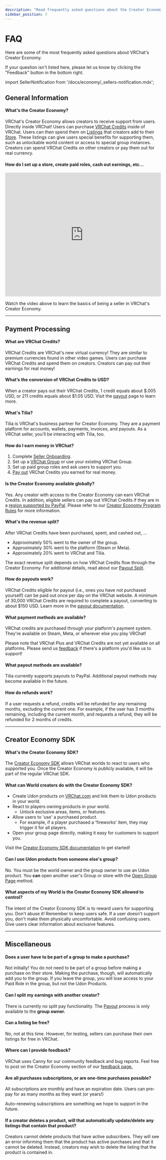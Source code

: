 ```yaml
---
description: "Read frequently asked questions about the Creator Economy."
sidebar_position: 7
---
```


# FAQ

Here are some of the most frequently asked questions about VRChat's Creator Economy.

If your question isn't listed here, please let us know by clicking the "Feedback" button in the bottom right.

import SellerNotification from '/docs/economy/_sellers-notification.mdx';

<SellerNotification/>

##  General Information ##

#### What's the Creator Economy? ####
VRChat's Creator Economy allows creators to receive support from users. Directly inside VRChat! Users can purchase [VRChat Credits](/economy/purchasing-credits) inside of VRChat. Users can then spend them on [Listings](/economy/products/paid-roles) that creators add to their [Store](/economy/store). These listings can give users special benefits for supporting them, such as unlockable world content or access to special group instances. Creators can spend VRChat Credits on other creators or pay them out for real currency.

#### How do I set up a store, create paid roles, cash out earnings, etc... ####

<iframe
    width="100%"
    height="400"
    src="https://www.youtube.com/embed/NuRPDYrYhSM?si=NZblzqFKR7r1OG0E"
    title="YouTube video player"
    frameborder="0"
    allow="clipboard-write; encrypted-media; picture-in-picture; web-share" allowfullscreen>
</iframe>

Watch the video above to learn the basics of being a seller in VRChat's Creator Economy.

***
## Payment Processing ##

#### What are VRChat Credits? ####
VRChat Credits are VRChat's new virtual currency! They are similar to premium currencies found in other video games.
Users can purchase VRChat Credits and spend them on creators.
Creators can pay out their earnings for real money!

#### What’s the conversion of VRChat Credits to USD? ####
When a creator pays out their VRChat Credits, 1 credit equals about $.005 USD, or 211 credits equals about $1.05 USD. Visit the [payout](/economy/payout) page to learn more.

#### What's Tilia? ####
Tilia is VRChat's business partner for Creator Economy.
They are a payment platform for accounts, wallets, payments, invoices, and payouts. As a VRChat seller, you'll be interacting with Tilia, too.

#### How do I earn money in VRChat? ####
1. Complete [Seller Onboarding](/economy/getting-started).
2. Set up a [VRChat Group](https://vrchat.com/home/groups) or use your existing VRChat Group.
3. Set up paid group roles and ask users to support you.
4. [Pay out](/economy/payout) VRChat Credits you earned for real money.

#### Is the Creator Economy available globally? ####
Yes. Any creator with access to the Creator Economy can earn VRChat Credits.
In addition, eligible sellers can pay out VRChat Credits if they are in a [region supported by PayPal](https://www.paypal.com/us/webapps/mpp/country-worldwide). Please refer to our [Creator Economy Program Rules](https://hello.vrchat.com/legal/economy) for more information.

#### What's the revenue split? ####
After VRChat Credits have been purchased, spent, and cashed out, ...
- Approximately 50% went to the owner of the group.
- Approximately 30% went to the platform (Steam or Meta).
- Approximately 20% went to VRChat and Tilia.

The exact revenue split depends on how VRChat Credits flow through the Creator Economy. For additional details, read about our [Payout Split](/economy/payout#revenue-split).

#### How do payouts work? ####
VRChat Credits eligible for payout (i.e., ones you have not purchased yourself) can be paid out once per day on the VRChat website. A minimum of 30,000 VRChat Credits are required to complete a payout, converting to about $150 USD. Learn more in the [payout documentation](payout).

#### What payment methods are available? ####
VRChat credits are purchased through your platform's payment system.
They're available on Steam, Meta, or wherever else you play VRChat!

Please note that VRChat Plus and VRChat Credits are not yet available on all platforms. Please send us [feedback](https://feedback.vrchat.com/) if there's a platform you'd like us to support!

#### What payout methods are available? ####
Tilia currently supports payouts to PayPal.
Additional payout methods may become available in the future.

####  How do refunds work? ####
If a user requests a refund, credits will be refunded for any remaining months, excluding the current one.
For example, if the user has 3 months remaining, including the current month, and requests a refund, they will be refunded for 2 months of credits.

***
## Creator Economy SDK ##

#### What's the Creator Economy SDK? ####
The [Creator Economy SDK](/economy/sdk/) allows VRChat worlds to react to users who supported you.
Once the Creator Economy is publicly available, it will be part of the regular VRChat SDK.

#### What can World creators do with the Creator Economy SDK? ####
- Create Udon products on [VRChat.com](https://vrchat.com/home/) and link them to Udon products in your world.
- React to players owning products in your world.
    - Unlock exclusive areas, items, or features.
- Allow users to 'use' a purchased product.
    - For example, if a player purchased a 'fireworks' item, they may trigger it for all players.
- Open your group page directly, making it easy for customers to support you.

Visit the [Creator Economy SDK documentation](/economy/sdk/) to get started!

#### Can I use Udon products from someone else's group? ####
No. You must be the world owner and the group owner to use an Udon product.
You **can** open another user's Group or store with the [Open Group Page](sdk/udon-documentation#storeopengrouppage) method.

#### What aspects of my World is the Creator Economy SDK allowed to control? ####
The intent of the Creator Economy SDK is to reward users for supporting you. Don't abuse it!
Remember to keep users safe. If a user doesn't support you, don't make them physically uncomfortable.
Avoid confusing users. Give users clear information about exclusive features.

***
## Miscellaneous ##

#### Does a user have to be part of a group to make a purchase? ####
Not initially! You do not need to be part of a group before making a purchase on their store. Making the purchase, though, will automatically add you to the group. If you leave the group, you will lose access to your Paid Role in the group, but not the Udon Products.

#### Can I split my earnings with another creator? ####
There is currently no split pay functionality. The [Payout](/economy/payout) process is only available to the **group owner.**

#### Can a listing be free? ####
No, not at this time. However, for testing, sellers can purchase their own listings for free in VRChat.

#### Where can I provide feedback? ####
VRChat uses Canny for our community feedback and bug reports. Feel free to post on the Creator Economy section of our [feedback page.](https://feedback.vrchat.com/creator-economy)

#### Are all purchases subscriptions, or are one-time purchases possible? ####
All subscriptions are monthly and have an expiration date. Users can pre-pay for as many months as they want (or years!)

Auto-renewing subscriptions are something we hope to support in the future.

#### If a creator deletes a product, will that automatically update/delete any listings that contain that product? ####
Creators cannot delete products that have active subscribers. They will see an error informing them that the product has active purchases and that it cannot be deleted. Instead, creators may wish to delete the listing that the product is contained in.
